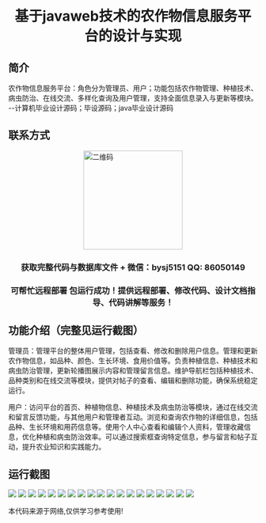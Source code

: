 <p><h1 align="center">基于javaweb技术的农作物信息服务平台的设计与实现</h1></p>

## 简介
农作物信息服务平台：角色分为管理员、用户；功能包括农作物管理、种植技术、病虫防治、在线交流、多样化查询及用户管理，支持全面信息录入与更新等模块。    --计算机毕业设计源码；毕设源码；java毕业设计源码


## 联系方式
<img src="https://bs-1329754181.cos.ap-shanghai.myqcloud.com/wx.jpg" alt="二维码" style="display: block; margin: 0 auto;" width="200px">
<p><h3 align="center">获取完整代码与数据库文件 + 微信：bysj5151 QQ: 86050149</h3></p>
<p><h3 align="center">可帮忙远程部署 包运行成功！提供远程部署、修改代码、设计文档指导、代码讲解等服务！</h3></p>

## 功能介绍（完整见运行截图）
管理员：管理平台的整体用户管理，包括查看、修改和删除用户信息。管理和更新农作物信息，如品种、颜色、生长环境、食用价值等。负责种植信息、种植技术和病虫防治管理，更新轮播图展示内容和管理留言信息。维护导航栏包括种植技术、品种类别和在线交流等模块，提供对帖子的查看、编辑和删除功能，确保系统稳定运行。

用户：访问平台的首页、种植物信息、种植技术及病虫防治等模块，通过在线交流和留言反馈功能，与其他用户和管理者互动。浏览和查询农作物的详细信息，包括品种、生长环境和用药信息等。使用个人中心查看和编辑个人资料，管理收藏信息，优化种植和病虫防治效率。可以通过搜索框查询特定信息，参与留言和帖子互动，提升农业知识和实践能力。


## 运行截图
![](https://bs-1329754181.cos.ap-shanghai.myqcloud.com/ssm/CropInformationServicePlatform/img/001.jpg)
![](https://bs-1329754181.cos.ap-shanghai.myqcloud.com/ssm/CropInformationServicePlatform/img/002.jpg)
![](https://bs-1329754181.cos.ap-shanghai.myqcloud.com/ssm/CropInformationServicePlatform/img/003.jpg)
![](https://bs-1329754181.cos.ap-shanghai.myqcloud.com/ssm/CropInformationServicePlatform/img/004.jpg)
![](https://bs-1329754181.cos.ap-shanghai.myqcloud.com/ssm/CropInformationServicePlatform/img/005.jpg)
![](https://bs-1329754181.cos.ap-shanghai.myqcloud.com/ssm/CropInformationServicePlatform/img/006.jpg)
![](https://bs-1329754181.cos.ap-shanghai.myqcloud.com/ssm/CropInformationServicePlatform/img/007.jpg)
![](https://bs-1329754181.cos.ap-shanghai.myqcloud.com/ssm/CropInformationServicePlatform/img/008.jpg)
![](https://bs-1329754181.cos.ap-shanghai.myqcloud.com/ssm/CropInformationServicePlatform/img/009.jpg)
![](https://bs-1329754181.cos.ap-shanghai.myqcloud.com/ssm/CropInformationServicePlatform/img/010.jpg)
![](https://bs-1329754181.cos.ap-shanghai.myqcloud.com/ssm/CropInformationServicePlatform/img/011.jpg)
![](https://bs-1329754181.cos.ap-shanghai.myqcloud.com/ssm/CropInformationServicePlatform/img/012.jpg)
![](https://bs-1329754181.cos.ap-shanghai.myqcloud.com/ssm/CropInformationServicePlatform/img/013.jpg)
![](https://bs-1329754181.cos.ap-shanghai.myqcloud.com/ssm/CropInformationServicePlatform/img/014.jpg)
![](https://bs-1329754181.cos.ap-shanghai.myqcloud.com/ssm/CropInformationServicePlatform/img/015.jpg)
![](https://bs-1329754181.cos.ap-shanghai.myqcloud.com/ssm/CropInformationServicePlatform/img/016.jpg)
![](https://bs-1329754181.cos.ap-shanghai.myqcloud.com/ssm/CropInformationServicePlatform/img/017.jpg)
![](https://bs-1329754181.cos.ap-shanghai.myqcloud.com/ssm/CropInformationServicePlatform/img/018.jpg)
![](https://bs-1329754181.cos.ap-shanghai.myqcloud.com/ssm/CropInformationServicePlatform/img/019.jpg)

<p>本代码来源于网络,仅供学习参考使用!</p>
